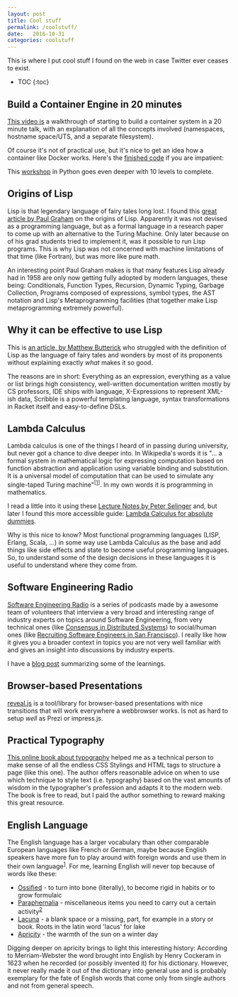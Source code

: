 ```yaml
---
layout: post
title: Cool stuff
permalink: /coolstuff/
date:   2016-10-31
categories: coolstuff
---
```


This is where I put cool stuff I found on the web in case Twitter ever ceases to exist.

* TOC
{:toc}

## Build a Container Engine in 20 minutes 

[This video is](https://www.youtube.com/watch?v=HPuvDm8IC-4) a walkthrough of starting to build a container system in a 20 minute talk, with an explanation of all the concepts involved (namespaces, hostname space/UTS, and a separate filesystem).

Of course it's not of practical use, but it's nice to get an idea how a container like Docker works. Here's the [finished code](https://gist.github.com/julz/c0017fa7a40de0543001) if you are impatient:

This [workshop](https://github.com/Fewbytes/rubber-docker) in Python goes even deeper with 10 levels to complete.

## Origins of Lisp

Lisp is that legendary language of fairy tales long lost. I found this [great article by Paul Graham](http://www.paulgraham.com/icad.html) on the origins of Lisp. Apparently it was not devised as a programming language, but as a formal language in a research paper to come up with an alternative to the Turing Machine. Only later because on of his grad students tried to implement it, was it possible to run Lisp programs. This is why Lisp was not concerned with machine limitations of that time (like Fortran), but was more like pure math.

An interesting point Paul Graham makes is that many features Lisp already had in 1958 are only now getting fully adopted by modern languages, these being: Conditionals, Function Types, Recursion, Dynamic Typing, Garbage Collection, Programs composed of expressions, symbol types, the AST notation and Lisp's Metaprogramming facilities (that together make Lisp metaprogramming extremely powerful).

## Why it can be effective to use Lisp

This is [an article, by Matthew Butterick](http://practicaltypography.com/why-racket-why-lisp.html) who struggled with the definition of Lisp as the language of fairy tales and wonders by most of its proponents without explaining exactly *what* makes it so good. 

The reasons are in short: Everything as an expression, everything as a value or list brings high consistency, well-written documentation written mostly by CS professors, IDE ships with language, X-Expressions to represent XML-ish data, Scribble is a powerful templating language, syntax transformations in Racket itself and easy-to-define DSLs.

## Lambda Calculus

Lambda calculus is one of the things I heard of in passing during university, but never got a chance to dive deeper into. In Wikipedia's words it is "... a formal system in mathematical logic for expressing computation based on function abstraction and application using variable binding and substitution. It is a universal model of computation that can be used to simulate any single-taped Turing machine"<span title="https://en.wikipedia.org/wiki/Lambda_calculus"><sup>[<u>1</u>]</sup></span>. In my own words it is programming in mathematics.

I read a little into it using these [Lecture Notes by Peter Selinger](https://www.irif.fr/~mellies/mpri/mpri-ens/biblio/Selinger-Lambda-Calculus-Notes.pdf) and, but later I found this more accessible guide: [Lambda Calculus for absolute dummies](https://palmstroem.blogspot.de/2012/05/lambda-calculus-for-absolute-dummies.html). 

Why is this nice to know? Most functional programming languages (LISP, Erlang, Scala, ...) in some way use Lambda Calculus as the base and add things like side effects and state to become useful programming languages. So, to understand some of the design decisions in these languages it is useful to understand where they come from.

## Software Engineering Radio

[Software Engineering Radio](http://www.se-radio.net/) is a series of podcasts made by a awesome team of volunteers that interview a very broad and interesting range of industry experts on topics around Software Engineering, from very technical ones (like [Consensus in Distributed Systems](http://www.se-radio.net/2015/11/se-radio-episode-241-kyle-kingsbury-on-consensus-in-distributed-systems/)) to social/human ones (like [Recruiting Software Engineers in San Francisco](http://www.se-radio.net/2016/05/se-radio-episode-258-cody-voellinger-on-recruiting-software-engineers/)). I really like how it gives you a broader context in topics you are not very well familiar with and gives an insight into discussions by industry experts.

I have a [blog post](/engineering/2016/11/22/SE-Radio1.html) summarizing some of the learnings.

## Browser-based Presentations

[reveal.js](http://lab.hakim.se/reveal-js) is a tool/library for browser-based presentations with nice transitions that will work everywhere a webbrowser works. Is not as hard to setup *well* as Prezi or impress.js.

## Practical Typography

[This online book about typography](http://practicaltypography.com/) helped me as a technical person to make sense of all the endless CSS Stylings and HTML tags to structure a page (like this one). The author offers reasonable advice on when to use which technique to style text (i.e. typography) based on the vast amounts of wisdom in the typographer's profession and adapts it to the modern web. The book is free to read, but I paid the author something to reward making this great resource.

## English Language

The English language has a larger vocabulary than other comparable European languages like French or German, maybe because English speakers have more fun to play around with foreign words and use them in their own language<span title="This is the short version of the reasoning in [The Mother Tongue](https://en.wikipedia.org/wiki/The_Mother_Tongue)"><sup><u>1</u></sup></span>. For me, learning English will never top because of words like these:   

  * [Ossified](https://en.wiktionary.org/wiki/ossify) - to turn into bone (literally), to become rigid in habits or to grow formulaic
  * [Paraphernalia](https://en.wiktionary.org/wiki/paraphernalia) - miscellaneous items you need to carry out a certain activity<span title="Digging deeper brings up an interesting root: In ancient greece paraphernalia were the things a woman brought into marriage, which unlike her dowry remained in her own possesion."><sup><u>2</u></sup></span>
  * [Lacuna](https://www.merriam-webster.com/dictionary/lacuna) -  a blank space or a missing, part, for example in a story or book. Roots in the latin word 'lacus' for lake
  * [Apricity](http://www.merriam-webster.com/words-at-play/winter-words/apricity) - the warmth of the sun on a winter day
 


Digging deeper on apricity brings to light this interesting history: According to Merriam-Webster the word brought into English by Henry Cockeram in 1623 when he recorded (or possibly invented it) for his dictionary. However, it never really made it out of the dictionary into general use and is probably exemplary for the fate of English words that come only from single authors and not from general speech.